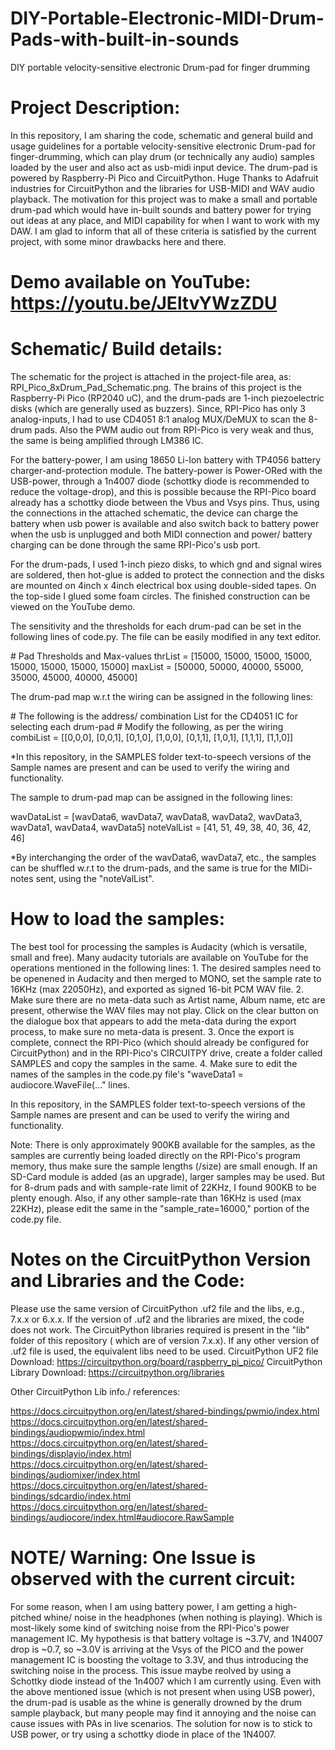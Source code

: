 # DIY-Portable-Electronic-MIDI-Drum-Pads-with-built-in-sounds
DIY portable velocity-sensitive electronic Drum-pad for finger drumming

# Project Description:

In this repository, I am sharing the code, schematic and general build and usage guidelines for a portable velocity-sensitive electronic Drum-pad for finger-drumming, which can play drum (or technically any audio) samples loaded by the user and also act as usb-midi input device.
The drum-pad is powered by Raspberry-Pi Pico and CircuitPython. Huge Thanks to Adafruit industries for CircuitPython and the libraries for USB-MIDI and WAV audio playback.
The motivation for this project was to make a small and portable drum-pad which would have in-built sounds and battery power for trying out ideas at any place, and MIDI capability for when I want to work with my DAW.
I am glad to inform that all of these criteria is satisfied by the current project, with some minor drawbacks here and there.


# Demo available on YouTube: https://youtu.be/JEltvYWzZDU


# Schematic/ Build details:

The schematic for the project is attached in the project-file area, as: RPI_Pico_8xDrum_Pad_Schematic.png.
The brains of this project is the Raspberry-Pi Pico (RP2040 uC), and the drum-pads are 1-inch piezoelectric disks (which are generally used as buzzers).
Since, RPI-Pico has only 3 analog-inputs, I had to use CD4051 8:1 analog MUX/DeMUX to scan the 8-drum pads.
Also the PWM audio out from RPI-Pico is very weak and thus, the same is being amplified through LM386 IC.

For the battery-power, I am using 18650 Li-Ion battery with TP4056 battery charger-and-protection module.
The battery-power is Power-ORed with the USB-power, through a 1n4007 diode (schottky diode is recommended to reduce the voltage-drop), and this is possible because the RPI-Pico board already has a schottky diode between the Vbus and Vsys pins.
Thus, using the connections in the attached schematic, the device can charge the battery when usb power is available and also switch back to battery power when the usb is unplugged and both MIDI connection and power/ battery charging can be done through the same RPI-Pico's usb port.

For the drum-pads, I used 1-inch piezo disks, to which gnd and signal wires are soldered, then hot-glue is added to protect the connection and the disks are mounted on 4inch x 4inch electrical box using double-sided tapes.
On the top-side I glued some foam circles. The finished construction can be viewed on the YouTube demo.

The sensitivity and the thresholds for each drum-pad can be set in the following lines of code.py. The file can be easily modified in any text editor.

\# Pad Thresholds and Max-values
thrList = [15000, 15000, 15000, 15000, 15000, 15000, 15000, 15000]
maxList = [50000, 50000, 40000, 55000, 35000, 45000, 40000, 45000]


The drum-pad map w.r.t the wiring can be assigned in the following lines:

\# The following is the address/ combination List for the CD4051 IC for selecting each drum-pad
\# Modify the following, as per the wiring
combiList = [[0,0,0], [0,0,1], [0,1,0], [1,0,0], [0,1,1], [1,0,1], [1,1,1], [1,1,0]]

\*In this repository, in the SAMPLES folder text-to-speech versions of the Sample names are present and can be used to verify the wiring and functionality.

The sample to drum-pad map can be assigned in the following lines:

wavDataList = [wavData6, wavData7, wavData8, wavData2, wavData3, wavData1, wavData4, wavData5]
noteValList = [41, 51, 49, 38, 40, 36, 42, 46]

\*By interchanging the order of the wavData6, wavData7, etc., the samples can be shuffled w.r.t to the drum-pads, and the same is true for the MIDi-notes sent, using the "noteValList".



# How to load the samples:
The best tool for processing the samples is Audacity (which is versatile, small and free). Many audacity tutorials are available on YouTube for the operations mentioned in the following lines:
	1. The desired samples need to be openened in Audacity and then merged to MONO, set the sample rate to 16KHz (max 22050Hz), and exported as signed 16-bit PCM WAV file.
	2. Make sure there are no meta-data such as Artist name, Album name, etc are present, otherwise the WAV files may not play. Click on the clear button on the dialogue box that appears to add the meta-data during the export process, to make sure no meta-data is present.
	3. Once the export is complete, connect the RPI-Pico (which should already be configured for CircuitPython) and in the RPI-Pico's CIRCUITPY drive, create a folder called SAMPLES and copy the samples in the same.
	4. Make sure to edit the names of the samples in the code.py file's "waveData1 = audiocore.WaveFile(..." lines.

In this repository, in the SAMPLES folder text-to-speech versions of the Sample names are present and can be used to verify the wiring and functionality.

Note: There is only approximately 900KB available for the samples, as the samples are currently being loaded directly on the RPI-Pico's program memory, thus make sure the sample lengths (/size) are small enough.
If an SD-Card module is added (as an upgrade), larger samples may be used. But for 8-drum pads and with sample-rate limit of 22KHz, I found 900KB to be plenty enough.
Also, if any other sample-rate than 16KHz is used (max 22KHz), please edit the same in the "sample_rate=16000," portion of the code.py file.


# Notes on the CircuitPython Version and Libraries and the Code:

Please use the same version of CircuitPython .uf2 file and the libs, e.g., 7.x.x or 6.x.x. If the version of .uf2 and the libraries are mixed, the code does not work.
The CircuitPython libraries required is present in the "lib" folder of this repository ( which are of version 7.x.x). If any other version of .uf2 file is used, the equivalent libs need to be used. 
CircuitPython UF2 file Download: https://circuitpython.org/board/raspberry_pi_pico/
CircuitPython Library Download: https://circuitpython.org/libraries

Other CircuitPython Lib info./ references: 	

https://docs.circuitpython.org/en/latest/shared-bindings/pwmio/index.html
https://docs.circuitpython.org/en/latest/shared-bindings/audiopwmio/index.html
https://docs.circuitpython.org/en/latest/shared-bindings/displayio/index.html
https://docs.circuitpython.org/en/latest/shared-bindings/audiomixer/index.html
https://docs.circuitpython.org/en/latest/shared-bindings/sdcardio/index.html
https://docs.circuitpython.org/en/latest/shared-bindings/audiocore/index.html#audiocore.RawSample



# NOTE/ Warning: One Issue is observed with the current circuit:
For some reason, when I am using battery power, I am getting a high-pitched whine/ noise in the headphones (when nothing is playing). Which is most-likely some kind of switching noise from the RPI-Pico's power management IC.
My hypothesis is that battery voltage is ~3.7V, and 1N4007 drop is ~0.7, so ~3.0V is arriving at the Vsys of the PICO and the power management IC is boosting the voltage to 3.3V, and thus introducing the switching noise in the process. This issue maybe reolved by using a Schottky diode instead of the 1n4007 which I am currently using.
Even with the above mentioned issue (which is not present when using USB power), the drum-pad is usable as the whine is generally drowned by the drum sample playback, but many people may find it annoying and the noise can cause issues with PAs in live scenarios.
The solution for now is to stick to USB power, or try using a schottky diode in place of the 1N4007.
